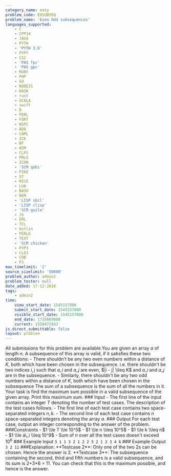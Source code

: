 ```yaml
---
category_name: easy
problem_code: EOSUBSEQ
problem_name: 'Even Odd subsequences'
languages_supported:
    - C
    - CPP14
    - JAVA
    - PYTH
    - 'PYTH 3.6'
    - PYPY
    - CS2
    - 'PAS fpc'
    - 'PAS gpc'
    - RUBY
    - PHP
    - GO
    - NODEJS
    - HASK
    - rust
    - SCALA
    - swift
    - D
    - PERL
    - FORT
    - WSPC
    - ADA
    - CAML
    - ICK
    - BF
    - ASM
    - CLPS
    - PRLG
    - ICON
    - 'SCM qobi'
    - PIKE
    - ST
    - NICE
    - LUA
    - BASH
    - NEM
    - 'LISP sbcl'
    - 'LISP clisp'
    - 'SCM guile'
    - JS
    - ERL
    - TCL
    - kotlin
    - PERL6
    - TEXT
    - 'SCM chicken'
    - PYP3
    - CLOJ
    - COB
    - FS
max_timelimit: '2'
source_sizelimit: '50000'
problem_author: admin2
problem_tester: null
date_added: 17-12-2018
tags:
    - admin2
time:
    view_start_date: 1545157800
    submit_start_date: 1545157800
    visible_start_date: 1545157800
    end_date: 1735669800
    current: 1559472943
is_direct_submittable: false
layout: problem
---
```

All submissions for this problem are available.You are given an array $a$ of length $n$. A subsequence of this array is valid, if it satisfies these two conditions: - There shouldn't be any two even numbers within a distance of $K$, both which have been chosen in the subsequence. i.e. there shouldn't be two indices $i, j$ such that $a\_i$ and $a\_j$ are even, $|i - j| \\leq K$ and $a\_i$ and $a\_j$ are in the subsequence. - Similarly, there shouldn't be any two odd numbers within a distance of $K$, both which have been chosen in the subsequence The sum of a subsequence is the sum of all the numbers in it. Your task is find the maximum sum possible in a valid subsequence of the given array. Print this maximum sum. ### Input - The first line of the input contains an integer $T$ denoting the number of test cases. The description of the test cases follows. - The first line of each test case contains two space-separated integers $n, k$. - The second line of each test case contains $n$ space-separated integers denoting the array $a$. ### Output For each test case, output an integer corresponding to the answer of the problem. ###Constraints - $1 \\le T \\le 10^5$ - $1 \\le n \\leq 10^5$ - $1 \\le k \\leq n$ - $1 \\le a\_i \\leq 10^9$ - Sum of $n$ over all the test cases doesn't exceed $10^6$ ### Example Input ``` 3 1 1 3 2 1 2 2 5 2 1 2 3 4 6 ``` ### Example Output ``` 3 2 11 ``` ###Explanation: \*\*Testcase 2\*\*: Only one of the two 2s can be chosen. Hence the answer is 2. \*\*Testcase 3\*\*: The subsequence containing the second, third and fifth numbers is a valid subsequence, and its sum is 2+3+6 = 11. You can check that this is the maximum possible, and hence is the answer.
